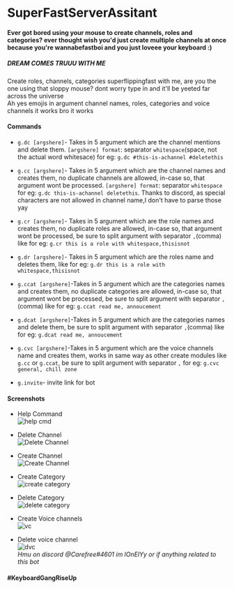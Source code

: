 # SuperFastServerAssitant
#### Ever got bored using your mouse to create channels, roles and categories? ever thought wish you'd just create multiple channels at once because you're wannabefastboi and you just loveee your keyboard :)<br>
##### DREAM COMES TRUUU WITH ME
Create roles, channels, categories superflippingfast with me, are you the one using that sloppy mouse? dont worry type in and it'll be yeeted far across the universe
<br>Ah yes emojis in argument channel names, roles, categories and voice channels it works bro it works
#### Commands
- ``g.dc [argshere]``- Takes in 5 argument which are the channel mentions and delete them. ``[argshere] format``: separator ``whitespace``(space, not the actual word whitesace) for eg: ``g.dc #this-is-achannel #deletethis``

- ``g.cc [argshere]``- Takes in 5 argument which are the channel names and creates them, no duplicate channels are allowed, in-case so, that argument wont be processed.  ``[argshere] format``: separator ``whitespace`` for eg: ``g.dc this-is-achannel deletethis``. Thanks to discord, as special characters are not allowed in channel name,I don't have to parse those yay

- ``g.cr [argshere]``- Takes in 5 argument which are the role names and creates them, no duplicate roles are allowed, in-case so, that argument wont be processed, be sure to split argument with separator ``,``(comma) like for eg: ``g.cr this is a role with whitespace,thisisnot``

- ``g.dr [argshere]``- Takes in 5 argument which are the roles name and deletes them,  like for eg: ``g.dr this is a role with whitespace,thisisnot``

- ``g.ccat [argshere]``-Takes in 5 argument which are the categories names and creates them, no duplicate categories
are allowed, in-case so, that argument wont be processed, be sure to split argument with separator ``,``(comma) like for eg: ``g.ccat read me, annoucement``

- ``g.dcat [argshere]``-Takes in 5 argument which are the categories names and delete them, be sure to split argument with separator ``,``(comma) like for eg: ``g.dcat read me, annoucement``

- ``g.cvc [argshere]``-Takes in 5 argument which are the voice channels name and creates them, works in same way as other create modules like ``g.cc`` or ``g.ccat``, be sure to split argument with separator ``,`` for eg: ``g.cvc general, chill zone``
- ``g.invite``- invite link for bot
#### Screenshots
- Help Command <br>
![help cmd](https://media.discordapp.net/attachments/716902525374038027/717326739042205728/Screenshot_from_2020-06-02_16-09-50.png?width=640&height=463)
- Delete Channel <br>
![Delete Channel](https://media.discordapp.net/attachments/716902525374038027/719069242401751050/Screenshot_from_2020-06-07_11-34-04.png?width=468&height=182)

- Create Channel <br>
![Create Channel](https://media.discordapp.net/attachments/716902525374038027/716903765990703184/Screenshot_from_2020-06-01_12-09-09.png?width=394&height=205)

- Create Category<br>
![create category](https://media.discordapp.net/attachments/716902525374038027/716905367442817054/Screenshot_from_2020-06-01_12-15-43.png?width=399&height=204)

- Delete Category <br>
![delete category](https://media.discordapp.net/attachments/716902525374038027/716906756034265108/Screenshot_from_2020-06-01_12-21-17.png?width=399&height=245)

- Create Voice channels<br>
![vc](https://media.discordapp.net/attachments/716902525374038027/717230900001112155/Screenshot_from_2020-06-02_09-49-15.png?width=471&height=180)

- Delete voice channel<br>
![dvc](https://media.discordapp.net/attachments/716902525374038027/717231129496649859/Screenshot_from_2020-06-02_09-50-10.png?width=471&height=202)<br>
*Hmu on discord @Carefree#4601 im lOnElYy or if anything related to this bot*
#### #KeyboardGangRiseUp
